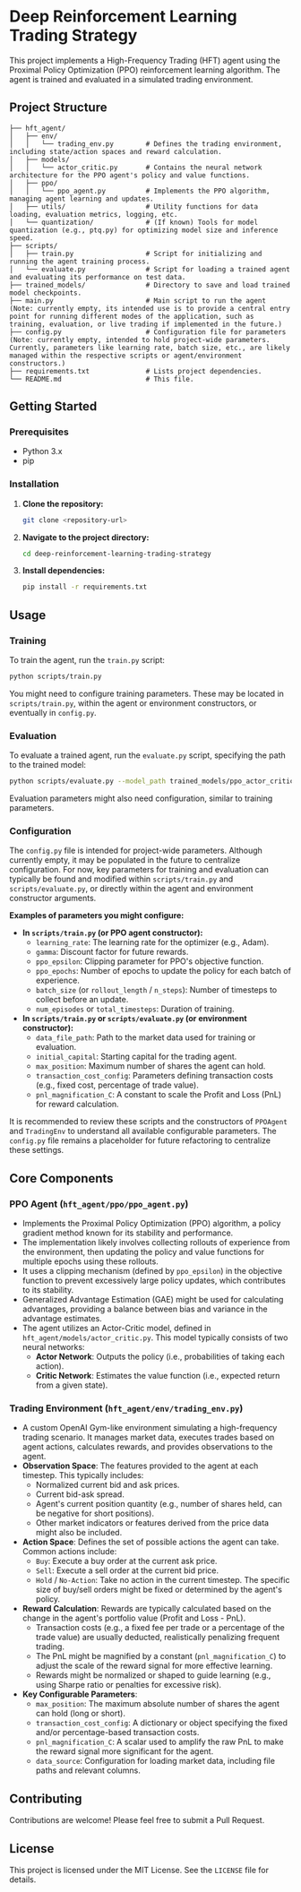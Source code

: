 # Deep Reinforcement Learning Trading Strategy

This project implements a High-Frequency Trading (HFT) agent using the Proximal Policy Optimization (PPO) reinforcement learning algorithm. The agent is trained and evaluated in a simulated trading environment.

## Project Structure

```
├── hft_agent/
│   ├── env/
│   │   └── trading_env.py        # Defines the trading environment, including state/action spaces and reward calculation.
│   ├── models/
│   │   └── actor_critic.py       # Contains the neural network architecture for the PPO agent's policy and value functions.
│   ├── ppo/
│   │   └── ppo_agent.py          # Implements the PPO algorithm, managing agent learning and updates.
│   ├── utils/                    # Utility functions for data loading, evaluation metrics, logging, etc.
│   └── quantization/             # (If known) Tools for model quantization (e.g., ptq.py) for optimizing model size and inference speed.
├── scripts/
│   ├── train.py                  # Script for initializing and running the agent training process.
│   └── evaluate.py               # Script for loading a trained agent and evaluating its performance on test data.
├── trained_models/               # Directory to save and load trained model checkpoints.
├── main.py                       # Main script to run the agent (Note: currently empty, its intended use is to provide a central entry point for running different modes of the application, such as training, evaluation, or live trading if implemented in the future.)
├── config.py                     # Configuration file for parameters (Note: currently empty, intended to hold project-wide parameters. Currently, parameters like learning rate, batch size, etc., are likely managed within the respective scripts or agent/environment constructors.)
├── requirements.txt              # Lists project dependencies.
└── README.md                     # This file.
```

## Getting Started

### Prerequisites

- Python 3.x
- pip

### Installation

1.  **Clone the repository:**
    ```bash
    git clone <repository-url>
    ```
2.  **Navigate to the project directory:**
    ```bash
    cd deep-reinforcement-learning-trading-strategy
    ```
3.  **Install dependencies:**
    ```bash
    pip install -r requirements.txt
    ```

## Usage

### Training

To train the agent, run the `train.py` script:
```bash
python scripts/train.py
```
You might need to configure training parameters. These may be located in `scripts/train.py`, within the agent or environment constructors, or eventually in `config.py`.

### Evaluation

To evaluate a trained agent, run the `evaluate.py` script, specifying the path to the trained model:
```bash
python scripts/evaluate.py --model_path trained_models/ppo_actor_critic_hft.pth
```
Evaluation parameters might also need configuration, similar to training parameters.

### Configuration

The `config.py` file is intended for project-wide parameters. Although currently empty, it may be populated in the future to centralize configuration. For now, key parameters for training and evaluation can typically be found and modified within `scripts/train.py` and `scripts/evaluate.py`, or directly within the agent and environment constructor arguments.

**Examples of parameters you might configure:**

*   **In `scripts/train.py` (or PPO agent constructor):**
    *   `learning_rate`: The learning rate for the optimizer (e.g., Adam).
    *   `gamma`: Discount factor for future rewards.
    *   `ppo_epsilon`: Clipping parameter for PPO's objective function.
    *   `ppo_epochs`: Number of epochs to update the policy for each batch of experience.
    *   `batch_size` (or `rollout_length` / `n_steps`): Number of timesteps to collect before an update.
    *   `num_episodes` or `total_timesteps`: Duration of training.
*   **In `scripts/train.py` or `scripts/evaluate.py` (or environment constructor):**
    *   `data_file_path`: Path to the market data used for training or evaluation.
    *   `initial_capital`: Starting capital for the trading agent.
    *   `max_position`: Maximum number of shares the agent can hold.
    *   `transaction_cost_config`: Parameters defining transaction costs (e.g., fixed cost, percentage of trade value).
    *   `pnl_magnification_C`: A constant to scale the Profit and Loss (PnL) for reward calculation.

It is recommended to review these scripts and the constructors of `PPOAgent` and `TradingEnv` to understand all available configurable parameters. The `config.py` file remains a placeholder for future refactoring to centralize these settings.

## Core Components

### PPO Agent (`hft_agent/ppo/ppo_agent.py`)

-   Implements the Proximal Policy Optimization (PPO) algorithm, a policy gradient method known for its stability and performance.
-   The implementation likely involves collecting rollouts of experience from the environment, then updating the policy and value functions for multiple epochs using these rollouts.
-   It uses a clipping mechanism (defined by `ppo_epsilon`) in the objective function to prevent excessively large policy updates, which contributes to its stability.
-   Generalized Advantage Estimation (GAE) might be used for calculating advantages, providing a balance between bias and variance in the advantage estimates.
-   The agent utilizes an Actor-Critic model, defined in `hft_agent/models/actor_critic.py`. This model typically consists of two neural networks:
    *   **Actor Network**: Outputs the policy (i.e., probabilities of taking each action).
    *   **Critic Network**: Estimates the value function (i.e., expected return from a given state).

### Trading Environment (`hft_agent/env/trading_env.py`)

-   A custom OpenAI Gym-like environment simulating a high-frequency trading scenario. It manages market data, executes trades based on agent actions, calculates rewards, and provides observations to the agent.
-   **Observation Space**: The features provided to the agent at each timestep. This typically includes:
    *   Normalized current bid and ask prices.
    *   Current bid-ask spread.
    *   Agent's current position quantity (e.g., number of shares held, can be negative for short positions).
    *   Other market indicators or features derived from the price data might also be included.
-   **Action Space**: Defines the set of possible actions the agent can take. Common actions include:
    *   `Buy`: Execute a buy order at the current ask price.
    *   `Sell`: Execute a sell order at the current bid price.
    *   `Hold` / `No-Action`: Take no action in the current timestep.
    The specific size of buy/sell orders might be fixed or determined by the agent's policy.
-   **Reward Calculation**: Rewards are typically calculated based on the change in the agent's portfolio value (Profit and Loss - PnL).
    *   Transaction costs (e.g., a fixed fee per trade or a percentage of the trade value) are usually deducted, realistically penalizing frequent trading.
    *   The PnL might be magnified by a constant (`pnl_magnification_C`) to adjust the scale of the reward signal for more effective learning.
    *   Rewards might be normalized or shaped to guide learning (e.g., using Sharpe ratio or penalties for excessive risk).
-   **Key Configurable Parameters**:
    *   `max_position`: The maximum absolute number of shares the agent can hold (long or short).
    *   `transaction_cost_config`: A dictionary or object specifying the fixed and/or percentage-based transaction costs.
    *   `pnl_magnification_C`: A scalar used to amplify the raw PnL to make the reward signal more significant for the agent.
    *   `data_source`: Configuration for loading market data, including file paths and relevant columns.

## Contributing

Contributions are welcome! Please feel free to submit a Pull Request.

## License

This project is licensed under the MIT License. See the `LICENSE` file for details.